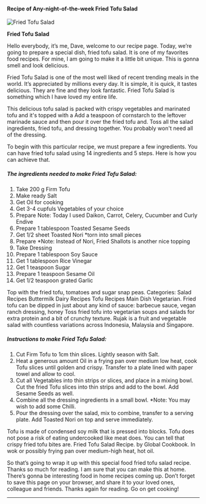             

#### Recipe of Any-night-of-the-week Fried Tofu Salad

![Fried Tofu Salad](https://img-global.cpcdn.com/recipes/360d892356433cbf/751x532cq70/fried-tofu-salad-recipe-main-photo.jpg)

**Fried Tofu Salad**

Hello everybody, it’s me, Dave, welcome to our recipe page. Today, we’re going to prepare a special dish, fried tofu salad. It is one of my favorites food recipes. For mine, I am going to make it a little bit unique. This is gonna smell and look delicious.

Fried Tofu Salad is one of the most well liked of recent trending meals in the world. It’s appreciated by millions every day. It is simple, it is quick, it tastes delicious. They are fine and they look fantastic. Fried Tofu Salad is something which I have loved my entire life.

This delicious tofu salad is packed with crispy vegetables and marinated tofu and it's topped with a Add a teaspoon of cornstarch to the leftover marinade sauce and then pour it over the fried tofu and. Toss all the salad ingredients, fried tofu, and dressing together. You probably won't need all of the dressing.

To begin with this particular recipe, we must prepare a few ingredients. You can have fried tofu salad using 14 ingredients and 5 steps. Here is how you can achieve that.

##### The ingredients needed to make Fried Tofu Salad:

1.  Take 200 g Firm Tofu
2.  Make ready Salt
3.  Get Oil for cooking
4.  Get 3-4 cupfuls Vegetables of your choice
5.  Prepare Note: Today I used Daikon, Carrot, Celery, Cucumber and Curly Endive
6.  Prepare 1 tablespoon Toasted Sesame Seeds
7.  Get 1/2 sheet Toasted Nori \*torn into small pieces
8.  Prepare \*Note: Instead of Nori, Fried Shallots is another nice topping
9.  Take Dressing
10.  Prepare 1 tablespoon Soy Sauce
11.  Get 1 tablespoon Rice Vinegar
12.  Get 1 teaspoon Sugar
13.  Prepare 1 teaspoon Sesame Oil
14.  Get 1/2 teaspoon grated Garlic

Top with the fried tofu, tomatoes and sugar snap peas. Categories: Salad Recipes Buttermilk Dairy Recipes Tofu Recipes Main Dish Vegetarian. Fried tofu can be dipped in just about any kind of sauce: barbecue sauce, vegan ranch dressing, honey Toss fried tofu into vegetarian soups and salads for extra protein and a bit of crunchy texture. Rujak is a fruit and vegetable salad with countless variations across Indonesia, Malaysia and Singapore.

##### Instructions to make Fried Tofu Salad:

1.  Cut Firm Tofu to 1cm thin slices. Lightly season with Salt.
2.  Heat a generous amount Oil in a frying pan over medium low heat, cook Tofu slices until golden and crispy. Transfer to a plate lined with paper towel and allow to cool.
3.  Cut all Vegetables into thin strips or slices, and place in a mixing bowl. Cut the fried Tofu slices into thin strips and add to the bowl. Add Sesame Seeds as well.
4.  Combine all the dressing ingredients in a small bowl. \*Note: You may wish to add some Chilli.
5.  Pour the dressing over the salad, mix to combine, transfer to a serving plate. Add Toasted Nori on top and serve immediately.

Tofu is made of condensed soy milk that is pressed into blocks. Tofu does not pose a risk of eating undercooked like meat does. You can tell that crispy fried tofu bites are. Fried Tofu Salad Recipe. by Global Cookbook. In wok or possibly frying pan over medium-high heat, hot oil.

So that’s going to wrap it up with this special food fried tofu salad recipe. Thanks so much for reading. I am sure that you can make this at home. There’s gonna be interesting food in home recipes coming up. Don’t forget to save this page on your browser, and share it to your loved ones, colleague and friends. Thanks again for reading. Go on get cooking!

* * *